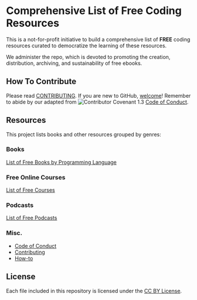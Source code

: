 # Comprehensive List of Free Coding Resources

This is a not-for-profit initiative to build a comprehensive list of **FREE** coding resources curated to democratize the learning of these resources. 

We administer the repo, which is devoted to promoting the creation, distribution, archiving, and sustainability of free ebooks.

## How To Contribute

Please read [CONTRIBUTING](docs/CONTRIBUTING.md). If you are new to GitHub, [welcome](docs/HOWTO.md)! Remember to abide by our adapted from ![Contributor Covenant 1.3](https://img.shields.io/badge/Contributor%20Covenant-1.3-4baaaa.svg) [Code of Conduct](docs/CODE_OF_CONDUCT.md).

## Resources

This project lists books and other resources grouped by genres:

### Books

[List of Free Books by Programming Language](books/free-coding-books.md)

### Free Online Courses

[List of Free Courses](courses/free-courses.md)

### Podcasts

[List of Free Podcasts](podcasts/free-podcasts.md)

### Misc.

+ [Code of Conduct](docs/CODE_OF_CONDUCT.md)
+ [Contributing](docs/CONTRIBUTING.md)
+ [How-to](docs/HOWTO.md)

## License

Each file included in this repository is licensed under the [CC BY License](LICENSE).
